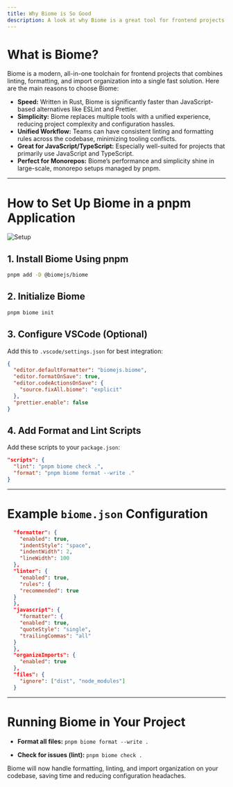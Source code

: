 ```yaml
---
title: Why Biome is So Good
description: A look at why Biome is a great tool for frontend projects.
---
```


# What is Biome?

Biome is a modern, all-in-one toolchain for frontend projects that combines linting, formatting, and import organization into a single fast solution. Here are the main reasons to choose Biome:

- **Speed:** Written in Rust, Biome is significantly faster than JavaScript-based alternatives like ESLint and Prettier.
- **Simplicity:** Biome replaces multiple tools with a unified experience, reducing project complexity and configuration hassles.
- **Unified Workflow:** Teams can have consistent linting and formatting rules across the codebase, minimizing tooling conflicts.
- **Great for JavaScript/TypeScript:** Especially well-suited for projects that primarily use JavaScript and TypeScript.
- **Perfect for Monorepos:** Biome’s performance and simplicity shine in large-scale, monorepo setups managed by pnpm.

---

# How to Set Up Biome in a pnpm Application

![Setup](https://images.unsplash.com/photo-1519389950473-47ba0277781c?auto=format&fit=c)

## 1. Install Biome Using pnpm

```bash
pnpm add -D @biomejs/biome
```

## 2. Initialize Biome

```bash
pnpm biome init
```

## 3. Configure VSCode (Optional)

Add this to `.vscode/settings.json` for best integration:

```json
{
  "editor.defaultFormatter": "biomejs.biome",
  "editor.formatOnSave": true,
  "editor.codeActionsOnSave": {
    "source.fixAll.biome": "explicit"
  },
  "prettier.enable": false
}
```

## 4. Add Format and Lint Scripts

Add these scripts to your `package.json`:

```json
"scripts": {
  "lint": "pnpm biome check .",
  "format": "pnpm biome format --write ."
}
```

---

# Example `biome.json` Configuration

```json
  "formatter": {
    "enabled": true,
    "indentStyle": "space",
    "indentWidth": 2,
    "lineWidth": 100
  },
  "linter": {
    "enabled": true,
    "rules": {
    "recommended": true
  }
  },
  "javascript": {
    "formatter": {
    "enabled": true,
    "quoteStyle": "single",
    "trailingCommas": "all"
  }
  },
  "organizeImports": {
    "enabled": true
  },
  "files": {
    "ignore": ["dist", "node_modules"]
  }
```

---

# Running Biome in Your Project

- **Format all files:** `pnpm biome format --write .`

- **Check for issues (lint):** `pnpm biome check .`

Biome will now handle formatting, linting, and import organization on your codebase, saving time and reducing configuration headaches.
